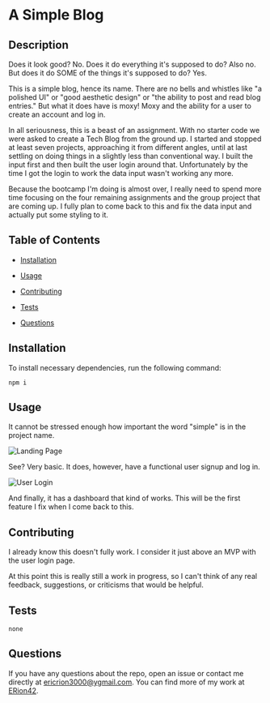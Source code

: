 # A Simple Blog


## Description

Does it look good? No. Does it do everything it's supposed to do? Also no. But does it do SOME of the things it's supposed to do? Yes.

This is a simple blog, hence its name. There are no bells and whistles like "a polished UI" or "good aesthetic design" or "the ability to post and read blog entries." But what it does have is moxy! Moxy and the ability for a user to create an account and log in. 

In all seriousness, this is a beast of an assignment. With no starter code we were asked to create a Tech Blog from the ground up. I started and stopped at least seven projects, approaching it from different angles, until at last settling on doing things in a slightly less than conventional way. I built the input first and then built the user login around that. Unfortunately by the time I got the login to work the data input wasn't working any more. 

Because the bootcamp I'm doing is almost over, I really need to spend more time focusing on the four remaining assignments and the group project that are coming up. I fully plan to come back to this and fix the data input and actually put some styling to it.

## Table of Contents 

* [Installation](#installation)

* [Usage](#usage)

* [Contributing](#contributing)

* [Tests](#tests)

* [Questions](#questions)

## Installation

To install necessary dependencies, run the following command:

```
npm i
```

## Usage

It cannot be stressed enough how important the word "simple" is in the project name. 

![Landing Page](https://i.imgur.com/f4HMiU9.png)

See? Very basic. It does, however, have a functional user signup and log in.

![User Login](https://i.imgur.com/F1pEe9G.png)

And finally, it has a dashboard that kind of works. This will be the first feature I fix when I come back to this.



  
## Contributing

I already know this doesn't fully work. I consider it just above an MVP with the user login page.

At this point this is really still a work in progress, so I can't think of any real feedback, suggestions, or criticisms that would be helpful.


## Tests

```
none
```

## Questions

If you have any questions about the repo, open an issue or contact me directly at ericrion3000@ygmail.com. You can find more of my work at [ERion42](https://github.com/ERion42/).

